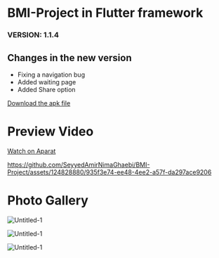 # BMI-Project in Flutter framework

### VERSION: 1.1.4

## Changes in the new version
- Fixing a navigation bug
- Added waiting page
- Added Share option

<a href="https://github.com/SeyyedAmirNimaGhaebi/BMI-Project/releases/tag/BMI">Download the apk file</a>

# Preview Video

<a href="https://aparat.com/v/r1JU4">Watch on Aparat</a>



https://github.com/SeyyedAmirNimaGhaebi/BMI-Project/assets/124828880/935f3e74-ee48-4ee2-a57f-da297ace9206



# Photo Gallery

![Untitled-1](https://github.com/SeyyedAmirNimaGhaebi/BMI-Project/assets/124828880/81a50552-c12c-4de7-bcea-a6c97a3b4472)


![Untitled-1](https://github.com/SeyyedAmirNimaGhaebi/BMI-Project/assets/124828880/5c577d6d-3c99-4a6d-9199-9fc3472a4297)



![Untitled-1](https://github.com/SeyyedAmirNimaGhaebi/BMI-Project/assets/124828880/a5aeabfd-9976-410f-90e8-261e8a0a9f6a)
